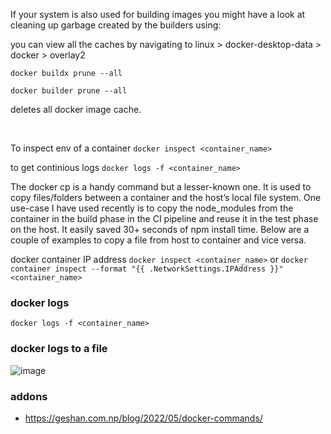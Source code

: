 If your system is also used for building images you might have a look at cleaning up garbage created by the builders using:

you can view all the caches by navigating to linux > docker-desktop-data > docker > overlay2

`docker buildx prune --all`

`docker builder prune --all`

deletes all docker image cache.

<br>

To inspect env of a container `docker inspect <container_name>`

to get continious logs `docker logs -f <container_name>`

The docker cp is a handy command but a lesser-known one. It is used to copy files/folders between a container and the host’s local file system. One use-case I have used recently is to copy the node_modules from the container in the build phase in the CI pipeline and reuse it in the test phase on the host. It easily saved 30+ seconds of npm install time. Below are a couple of examples to copy a file from host to container and vice versa.


docker container IP address
`docker inspect <container_name>` or 
`docker container inspect --format "{{ .NetworkSettings.IPAddress }}" <container_name>`


### docker logs
`docker logs -f <container_name>`

### docker logs to a file
![image](https://user-images.githubusercontent.com/68529036/207131833-ebf062b4-3f65-40f6-872b-ef7843605ba9.png)



### addons
- https://geshan.com.np/blog/2022/05/docker-commands/

